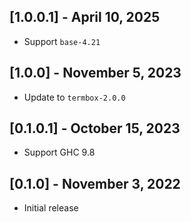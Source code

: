 ## [1.0.0.1] - April 10, 2025

- Support `base-4.21`

## [1.0.0] - November 5, 2023

- Update to `termbox-2.0.0`

## [0.1.0.1] - October 15, 2023

- Support GHC 9.8

## [0.1.0] - November 3, 2022

- Initial release
